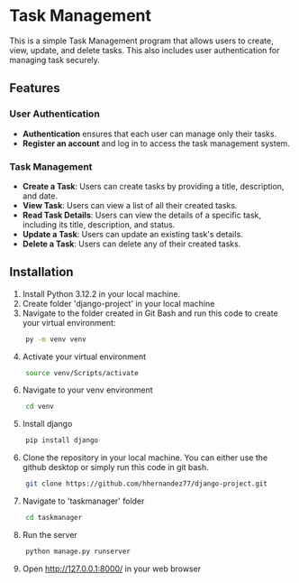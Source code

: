 # Task Management

This is a simple Task Management program that allows users to create, view, update, and delete tasks. This also includes user authentication for managing task securely.

## Features
### User Authentication
- **Authentication** ensures that each user can manage only their tasks.
- **Register an account** and log in to access the task management system.


### Task Management
- **Create a Task**: Users can create tasks by providing a title, description, and date.
- **View Task**: Users can view a list of all their created tasks.
- **Read Task Details**: Users can view the details of a specific task, including its title, description, and status.
- **Update a Task**: Users can update an existing task's details.
- **Delete a Task**: Users can delete any of their created tasks.


## Installation
1. Install Python 3.12.2 in your local machine.
2. Create folder 'django-project' in your local machine
3. Navigate to the folder created in Git Bash and run this code to create your virtual environment:
```bash
    py -m venv venv
```
4. Activate your virtual environment
```bash
    source venv/Scripts/activate
```
6. Navigate to your venv environment
```bash
    cd venv
```
5. Install django
```bash
    pip install django
```
6. Clone the repository in your local machine. You can either use the github desktop or simply run this code in git bash.
```bash
    git clone https://github.com/hhernandez77/django-project.git
```
7. Navigate to 'taskmanager' folder
```bash
    cd taskmanager
```
8. Run the server
```bash
    python manage.py runserver
```
9. Open http://127.0.0.1:8000/ in your web browser